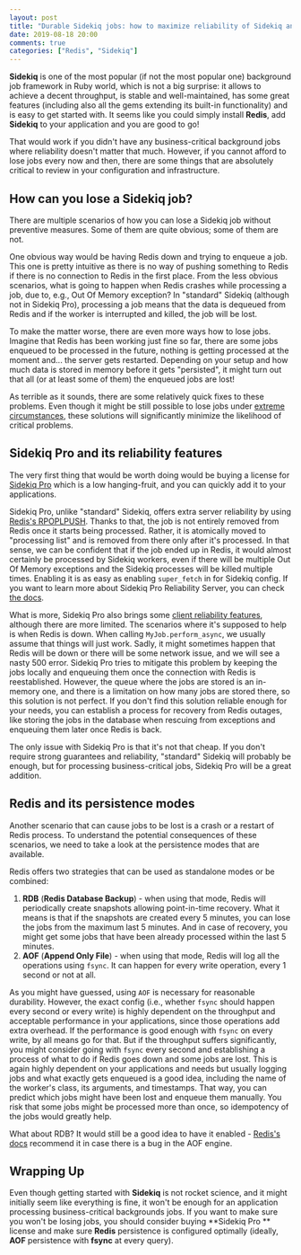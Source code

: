 ```yaml
---
layout: post
title: "Durable Sidekiq jobs: how to maximize reliability of Sidekiq and Redis"
date: 2019-08-18 20:00
comments: true
categories: ["Redis", "Sidekiq"]
---
```


**Sidekiq** is one of the most popular (if not the most popular one) background job framework in Ruby world, which is not a big surprise: it allows to achieve a decent throughput, is stable and well-maintained, has some great features (including also all the gems extending its built-in functionality) and is easy to get started with. It seems like you could simply install **Redis**, add **Sidekiq** to your application and you are good to go!

That would work if you didn't have any business-critical background jobs where reliability doesn't matter that much. However, if you cannot afford to lose jobs every now and then, there are some things that are absolutely critical to review in your configuration and infrastructure.

## How can you lose a Sidekiq job?

There are multiple scenarios of how you can lose a Sidekiq job without preventive measures. Some of them are quite obvious; some of them are not.

One obvious way would be having Redis down and trying to enqueue a job. This one is pretty intuitive as there is no way of pushing something to Redis if there is no connection to Redis in the first place. From the less obvious scenarios, what is going to happen when Redis crashes while processing a job, due to, e.g., Out Of Memory exception? In "standard" Sidekiq (although not in Sidekiq Pro), processing a job means that the data is dequeued from Redis and if the worker is interrupted and killed, the job will be lost.

To make the matter worse, there are even more ways how to lose jobs. Imagine that Redis has been working just fine so far, there are some jobs enqueued to be processed in the future, nothing is getting processed at the moment and... the server gets restarted. Depending on your setup and how much data is stored in memory before it gets "persisted", it might turn out that all (or at least some of them) the enqueued jobs are lost!

As terrible as it sounds, there are some relatively quick fixes to these problems. Even though it might be still possible to lose jobs under [extreme circumstances](https://subscription.packtpub.com/book/big_data_and_business_intelligence/9781783280216/1/ch01lvl1sec16/dealing-with-aof-corruption-intermediate), these solutions will significantly minimize the likelihood of critical problems.

## Sidekiq Pro and its reliability features

The very first thing that would be worth doing would be buying a license for [Sidekiq Pro](https://sidekiq.org/products/pro.html) which is a low hanging-fruit, and you can quickly add it to your applications.

Sidekiq Pro, unlike "standard" Sidekiq, offers extra server reliability by using [Redis's RPOPLPUSH](https://redis.io/commands/rpoplpush). Thanks to that, the job is not entirely removed from Redis once it starts being processed. Rather, it is atomically moved to "processing list" and is removed from there only after it's processed. In that sense, we can be confident that if the job ended up in Redis, it would almost certainly be processed by Sidekiq workers, even if there will be multiple Out Of Memory exceptions and the Sidekiq processes will be killed multiple times. Enabling it is as easy as enabling `super_fetch` in for Sidekiq config. If you want to learn more about Sidekiq Pro Reliability Server, you can check [the docs](https://github.com/mperham/sidekiq/wiki/Pro-Reliability-Server).

What is more, Sidekiq Pro also brings some [client reliability features](https://github.com/mperham/sidekiq/wiki/Pro-Reliability-Client), although there are more limited. The scenarios where it's supposed to help is when Redis is down. When calling `MyJob.perform_async`, we usually assume that things will just work. Sadly, it might sometimes happen that Redis will be down or there will be some network issue, and we will see a nasty 500 error. Sidekiq Pro tries to mitigate this problem by keeping the jobs locally and enqueuing them once the connection with Redis is reestablished. However, the queue where the jobs are stored is an in-memory one, and there is a limitation on how many jobs are stored there, so this solution is not perfect. If you don't find this solution reliable enough for your needs, you can establish a process for recovery from Redis outages, like storing the jobs in the database when rescuing from exceptions and enqueuing them later once Redis is back.

The only issue with Sidekiq Pro is that it's not that cheap. If you don't require strong guarantees and reliability, "standard" Sidekiq will probably be enough, but for processing business-critical jobs, Sidekiq Pro will be a great addition.

## Redis and its persistence modes

Another scenario that can cause jobs to be lost is a crash or a restart of Redis process. To understand the potential consequences of these scenarios, we need to take a look at the persistence modes that are available.

Redis offers two strategies that can be used as standalone modes or be combined:

1. **RDB** (**Redis Database Backup**) - when using that mode, Redis will periodically create snapshots allowing point-in-time recovery. What it means is that if the snapshots are created every 5 minutes, you can lose the jobs from the maximum last 5 minutes. And in case of recovery, you might get some jobs that have been already processed within the last 5 minutes.
2. **AOF** (**Append Only File**) - when using that mode, Redis will log all the operations using `fsync`. It can happen for every write operation, every 1 second or not at all.

As you might have guessed, using `AOF` is necessary for reasonable durability. However, the exact config (i.e., whether `fsync` should happen every second or every write) is highly dependent on the throughput and acceptable performance in your applications, since those operations add extra overhead. If the performance is good enough with `fsync` on every write, by all means go for that. But if the throughput suffers significantly, you might consider going with `fsync` every second and establishing a process of what to do if Redis goes down and some jobs are lost. This is again highly dependent on your applications and needs but usually logging jobs and what exactly gets enqueued is a good idea, including the name of the worker's class, its arguments, and timestamps. That way, you can predict which jobs might have been lost and enqueue them manually. You risk that some jobs might be processed more than once, so idempotency of the jobs would greatly help.

What about RDB? It would still be a good idea to have it enabled -  [Redis's docs](https://redis.io/topics/persistence#ok-so-what-should-i-use) recommend it in case there is a bug in the AOF engine.

## Wrapping Up

Even though getting started with **Sidekiq** is not rocket science, and it might initially seem like everything is fine, it won't be enough for an application processing business-critical backgrounds jobs. If you want to make sure you won't be losing jobs, you should consider buying **Sidekiq Pro ** license and make sure **Redis** persistence is configured optimally (ideally, **AOF** persistence with **fsync** at every query).
